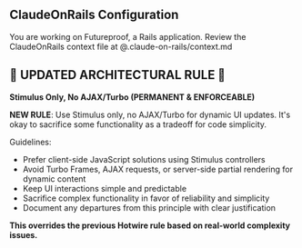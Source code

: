 ## ClaudeOnRails Configuration

You are working on Futureproof, a Rails application. Review the ClaudeOnRails context file at @.claude-on-rails/context.md

## 🚨 UPDATED ARCHITECTURAL RULE 🚨

**Stimulus Only, No AJAX/Turbo (PERMANENT & ENFORCEABLE)**

**NEW RULE**: Use Stimulus only, no AJAX/Turbo for dynamic UI updates. It's okay to sacrifice some functionality as a tradeoff for code simplicity.

Guidelines:
- Prefer client-side JavaScript solutions using Stimulus controllers
- Avoid Turbo Frames, AJAX requests, or server-side partial rendering for dynamic content
- Keep UI interactions simple and predictable
- Sacrifice complex functionality in favor of reliability and simplicity
- Document any departures from this principle with clear justification

**This overrides the previous Hotwire rule based on real-world complexity issues.**
